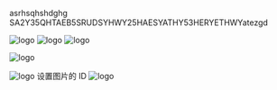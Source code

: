 asrhsqhshdghg SA2Y35QHTAEB5SRUDSYHWY25HAESYATHY53HERYETHWYatezgd

![logo](https://docsify.js.org/_media/icon.svg ':size=WIDTHxHEIGHT')
![logo](https://docsify.js.org/_media/icon.svg ':size=50x100')
![logo](https://docsify.js.org/_media/icon.svg ':size=100')

<!-- 支持按百分比缩放 -->

![logo](https://docsify.js.org/_media/icon.svg ':size=10%')


![logo](https://docsify.js.org/_media/icon.svg ':class=someCssClass')
设置图片的 ID
![logo](https://docsify.js.org/_media/icon.svg ':id=someCssId')